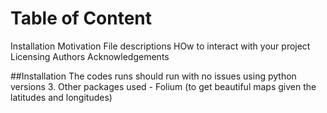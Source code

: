 # Table of Content
Installation
Motivation
File descriptions
HOw to interact with your project
Licensing
Authors
Acknowledgements

##Installation
The codes runs should run with no issues using python versions 3. Other packages used - Folium (to get beautiful maps given the latitudes and longitudes)
